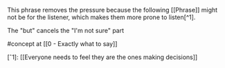 This phrase removes the pressure because the following [[Phrase]] might not be for the listener, which makes them more prone to listen[^1].

The "but" cancels the "I'm not sure" part

#concept at [[0 - Exactly what to say]]

[ˆ1]: [[Everyone needs to feel they are the ones making decisions]]